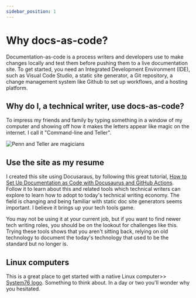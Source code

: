 ```yaml
---
sidebar_position: 1
---
```


# Why docs-as-code?

Documentation-as-code is a process writers and developers use to make changes locally and test them before pushing them to a live documentation site. To get started, you need an Integrated Development Environment (IDE), such as Visual Code Studio, a static site generator, a Git repository, a change management system like Github to set up workflows, and a hosting platform. 

## Why do I, a technical writer, use docs-as-code?

To impress my friends and family by typing something in a window of my computer and showing off how it makes the letters appear like magic on the internet. I call it "Command-line and Teller".

![Penn and Teller are magicians](/img/penn-teller.jpg "Command-line (aka Penn) and Teller")

## Use the site as my resume

I created this site using Docusaraus, by following this great tutorial, [How to Set Up Documentation as Code with Docusaurus and GitHub Actions](https://www.freecodecamp.org/news/set-up-docs-as-code-with-docusaurus-and-github-actions/). Follow it to learn about this and related tools which technical writers can explore to learn how to adopt to today's technical writing economy. The field is changing and being familiar with static doc site generators seems important. I believe it brings up your tech tools game.

You may not be using it at your current job, but if you want to find newer tech writing roles, you should be on the lookout for challenges like this. Trying these tools shows that you aren't sitting back, relying on old technology to document the today's technology that used to be the standard but no longer is.

## Linux computers

This is a great place to get started with a native Linux computer>> [System76 logo](https://system76.com/). Something to think about. In a day or two you'll wonder why you hesitated.